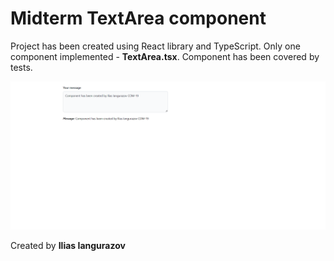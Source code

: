 <h1>Midterm TextArea component</h1>

<p>Project has been created using React library and TypeScript. Only one component implemented - <b>TextArea.tsx</b>. Component has been covered by tests.</p>

![alt text](https://github.com/ilyas0707/midterm-frontend/blob/main/preview.png?raw=true)

<p>Created by <b>Ilias Iangurazov</b></p>
